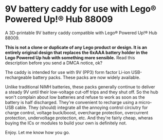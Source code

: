 # 9V battery caddy for use with Lego® Powered Up!® Hub 88009

A 3D-printable 9V battery caddy compatible with Lego® Powered Up!® Hub 88009.

**This is not a clone or duplicate of any Lego product or design. It is an
entirely original design that replaces the 6xAAA battery holder in the Lego
Powered Up hub with something more sensible.** Read this description before you
send a DMCA notice, ok?

The caddy is intended for use with 9V (PP3) form factor Li-ion USB-rechargeable
battery packs. These packs are now widely available.

Unlike traditional NiMH batteries, these packs generally continue to deliver a
steady 9V until their low-voltage cut-off trips and they shut off. So the hub
won't complain about low batteries and refuse to work as soon as the battery is
half discharged. They're convenient to recharge using a micro-USB cable. They
(should) integrate all the annoying control circiutry for charge control,
voltage buck/boost, overcharge protection, overcurrent protection, undervoltage
protection, etc. And they're fairly cheap, wheras buying the ICs or modules to
build your own is definitely not.

Enjoy. Let me know how you go.
